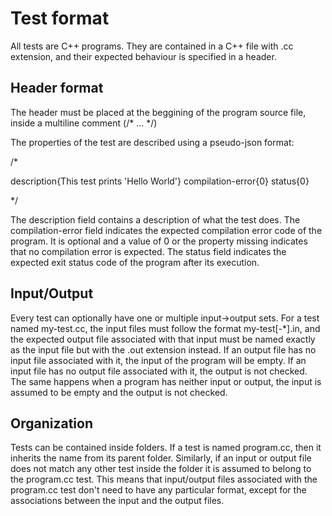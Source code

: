 # Test format

All tests are C++ programs. They are contained in a C++ file with .cc extension, and their expected behaviour is
specified in a header.

## Header format

The header must be placed at the beggining of the program source file, inside a multiline comment (/* ... */)

The properties of the test are described using a pseudo-json format:

/*

description{This test prints 'Hello World'}
compilation-error{0}
status{0}

*/

The description field contains a description of what the test does. The compilation-error field indicates the expected
compilation error code of the program. It is optional and a value of 0 or the property missing indicates that no compilation
error is expected. The status field indicates the expected exit status code of the program after its execution.

## Input/Output

Every test can optionally have one or multiple input->output sets. For a test named my-test.cc, the input files must follow
the format my-test[-*].in, and the expected output file associated with that input must be named
exactly as the input file but with the .out extension instead. If an output file has no input file associated with it,
the input of the program will be empty. If an input file has no output file associated with it, the output
is not checked. The same happens when a program has neither input or output, the input is assumed to be empty and the output is not checked.

## Organization

Tests can be contained inside folders. If a test is named program.cc, then it inherits the name from its parent folder.
Similarly, if an input or output file does not match any other test inside the folder it is assumed to belong to
the program.cc test. This means that input/output files associated with the program.cc test don't need to have any particular
format, except for the associations between the input and the output files.
